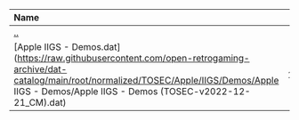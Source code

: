 |Name|Size|
|:---|---:|
|[..](../index.html)|DIR|
|[Apple IIGS - Demos.dat](https://raw.githubusercontent.com/open-retrogaming-archive/dat-catalog/main/root/normalized/TOSEC/Apple/IIGS/Demos/Apple IIGS - Demos/Apple IIGS - Demos (TOSEC-v2022-12-21_CM).dat)|17553|
